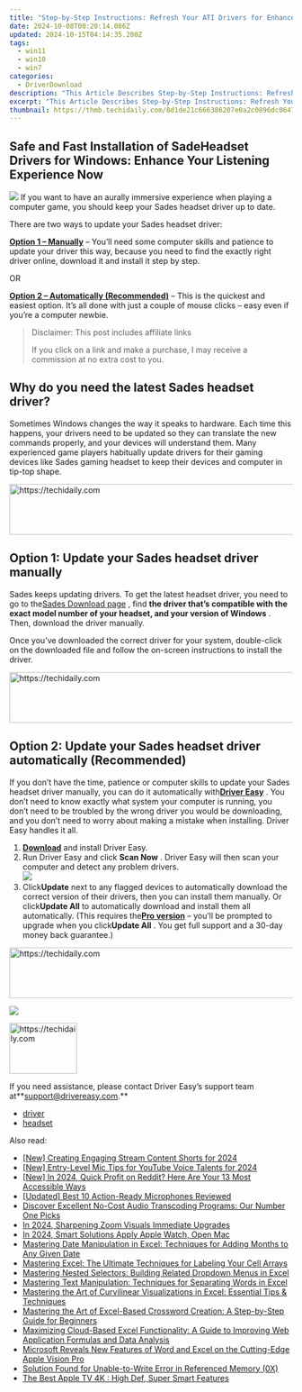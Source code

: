 ```yaml
---
title: "Step-by-Step Instructions: Refresh Your ATI Drivers for Enhanced Performance"
date: 2024-10-08T00:20:14.086Z
updated: 2024-10-15T04:14:35.200Z
tags:
  - win11
  - win10
  - win7
categories:
  - DriverDownload
description: "This Article Describes Step-by-Step Instructions: Refresh Your ATI Drivers for Enhanced Performance"
excerpt: "This Article Describes Step-by-Step Instructions: Refresh Your ATI Drivers for Enhanced Performance"
thumbnail: https://thmb.techidaily.com/8d1de21c666386207e0a2c0896dc0647ebc82a413cfdd6aa282a235213b145ee.jpg
---
```


## Safe and Fast Installation of SadeHeadset Drivers for Windows: Enhance Your Listening Experience Now

![](https://images.drivereasy.com/wp-content/uploads/2018/08/img_5b71678f255d5.jpg) If you want to have an aurally immersive experience when playing a computer game, you should keep your Sades headset driver up to date.

There are two ways to update your Sades headset driver:

[**Option 1 – Manually**](https://tools.techidaily.com/drivereasy/download/) – You’ll need some computer skills and patience to update your driver this way, because you need to find the exactly right driver online, download it and install it step by step.

OR

[**Option 2 – Automatically (Recommended)**](https://www.drivereasy.com/knowledge/sades-headset-drivers-download-and-install-for-windows/#o2) – This is the quickest and easiest option. It’s all done with just a couple of mouse clicks – easy even if you’re a computer newbie.

>  Disclaimer: This post includes affiliate links
>
>  If you click on a link and make a purchase, I may receive a commission at no extra cost to you.
>

## Why do you need the latest Sades headset driver?

 Sometimes Windows changes the way it speaks to hardware. Each time this happens, your drivers need to be updated so they can translate the new commands properly, and your devices will understand them. Many experienced game players habitually update drivers for their gaming devices like Sades gaming headset to keep their devices and computer in tip-top shape.

<!-- affiliate ads begin -->
<a href="https://appsumo.8odi.net/c/5597632/2137412/7443" target="_top" id="2137412">
  <img src="//a.impactradius-go.com/display-ad/7443-2137412" border="0" alt="https://techidaily.com" width="728" height="90"/>
</a>
<img height="0" width="0" src="https://appsumo.8odi.net/i/5597632/2137412/7443" style="position:absolute;visibility:hidden;" border="0" />
<!-- affiliate ads end -->

## Option 1: Update your Sades headset driver manually

 Sades keeps updating drivers. To get the latest headset driver, you need to go to the[Sades Download page](http://www.sades.co.id/pages/download-driver/) , find **the driver that’s compatible with the exact model number of your headset, and your version of Windows** . Then, download the driver manually.

 Once you’ve downloaded the correct driver for your system, double-click on the downloaded file and follow the on-screen instructions to install the driver.

<!-- affiliate ads begin -->
<a href="https://ephamedtechinc.pxf.io/c/5597632/2136627/26400" target="_top" id="2136627">
  <img src="//a.impactradius-go.com/display-ad/26400-2136627" border="0" alt="https://techidaily.com" width="728" height="90"/>
</a>
<img height="0" width="0" src="https://ephamedtechinc.pxf.io/i/5597632/2136627/26400" style="position:absolute;visibility:hidden;" border="0" />
<!-- affiliate ads end -->

## Option 2: Update your Sades headset driver automatically (Recommended)

 If you don’t have the time, patience or computer skills to update your Sades headset  driver manually, you can do it automatically with[**Driver Easy**](https://tools.techidaily.com/drivereasy/download/) .  You don’t need to know exactly what system your computer is running, you don’t need to be troubled by the wrong driver you would be downloading, and you don’t need to worry about making a mistake when installing. Driver Easy handles it all.

1. [**Download**](https://tools.techidaily.com/drivereasy/download/) and install Driver Easy.
2. Run Driver Easy and click **Scan Now** . Driver Easy will then scan your computer and detect any problem drivers.  
![](https://images.drivereasy.com/wp-content/uploads/2018/08/img_5b74f20c0ba94.jpg)
3. Click**Update** next to any flagged devices to automatically download the correct version of their drivers, then you can install them manually. Or click**Update All** to automatically download and install them all automatically. (This requires the[**Pro version**](https://tools.techidaily.com/drivereasy/download/) – you’ll be prompted to upgrade when you click**Update All** . You get full support and a 30-day money back guarantee.)  

<!-- affiliate ads begin -->
<a href="https://aligracehair.sjv.io/c/5597632/2047411/19272" target="_top" id="2047411">
  <img src="//a.impactradius-go.com/display-ad/19272-2047411" border="0" alt="https://techidaily.com" width="728" height="90"/>
</a>
<img height="0" width="0" src="https://aligracehair.sjv.io/i/5597632/2047411/19272" style="position:absolute;visibility:hidden;" border="0" />
<!-- affiliate ads end -->

![](https://images.drivereasy.com/wp-content/uploads/2018/08/img_5b765bdf120da.jpg)

<!-- affiliate ads begin -->
<a href="https://review-au.sjv.io/c/5597632/2098701/14409" target="_top" id="2098701">
  <img src="//a.impactradius-go.com/display-ad/14409-2098701" border="0" alt="https://techidaily.com" width="120" height="90"/>
</a>
<img height="0" width="0" src="https://review-au.sjv.io/i/5597632/2098701/14409" style="position:absolute;visibility:hidden;" border="0" />
<!-- affiliate ads end -->

 If you need assistance, please contact Driver Easy’s support team at**<support@drivereasy.com>.**

* [driver](https://tools.techidaily.com/drivereasy/download/)
* [headset](https://tools.techidaily.com/drivereasy/download/)

<ins class="adsbygoogle"
     style="display:block"
     data-ad-format="autorelaxed"
     data-ad-client="ca-pub-7571918770474297"
     data-ad-slot="1223367746"></ins>

<ins class="adsbygoogle"
     style="display:block"
     data-ad-client="ca-pub-7571918770474297"
     data-ad-slot="8358498916"
     data-ad-format="auto"
     data-full-width-responsive="true"></ins>

<span class="atpl-alsoreadstyle">Also read:</span>
<div><ul>
<li><a href="https://facebook-record-videos.techidaily.com/new-creating-engaging-stream-content-shorts-for-2024/"><u>[New] Creating Engaging Stream Content Shorts for 2024</u></a></li>
<li><a href="https://facebook-video-share.techidaily.com/new-entry-level-mic-tips-for-youtube-voice-talents-for-2024/"><u>[New] Entry-Level Mic Tips for YouTube Voice Talents for 2024</u></a></li>
<li><a href="https://fox-direct.techidaily.com/new-in-2024-quick-profit-on-reddit-here-are-your-13-most-accessible-ways/"><u>[New] In 2024, Quick Profit on Reddit? Here Are Your 13 Most Accessible Ways</u></a></li>
<li><a href="https://article-helps.techidaily.com/updated-best-10-action-ready-microphones-reviewed/"><u>[Updated] Best 10 Action-Ready Microphones Reviewed</u></a></li>
<li><a href="https://tech-recovery.techidaily.com/discover-excellent-no-cost-audio-transcoding-programs-our-number-one-picks/"><u>Discover Excellent No-Cost Audio Transcoding Programs: Our Number One Picks</u></a></li>
<li><a href="https://extra-approaches.techidaily.com/in-2024-sharpening-zoom-visuals-immediate-upgrades/"><u>In 2024, Sharpening Zoom Visuals Immediate Upgrades</u></a></li>
<li><a href="https://fox-hovers.techidaily.com/in-2024-smart-solutions-apply-apple-watch-open-mac/"><u>In 2024, Smart Solutions Apply Apple Watch, Open Mac</u></a></li>
<li><a href="https://win-amazing.techidaily.com/mastering-date-manipulation-in-excel-techniques-for-adding-months-to-any-given-date/"><u>Mastering Date Manipulation in Excel: Techniques for Adding Months to Any Given Date</u></a></li>
<li><a href="https://win-amazing.techidaily.com/mastering-excel-the-ultimate-techniques-for-labeling-your-cell-arrays/"><u>Mastering Excel: The Ultimate Techniques for Labeling Your Cell Arrays</u></a></li>
<li><a href="https://win-amazing.techidaily.com/mastering-nested-selectors-building-related-dropdown-menus-in-excel/"><u>Mastering Nested Selectors: Building Related Dropdown Menus in Excel</u></a></li>
<li><a href="https://win-amazing.techidaily.com/mastering-text-manipulation-techniques-for-separating-words-in-excel/"><u>Mastering Text Manipulation: Techniques for Separating Words in Excel</u></a></li>
<li><a href="https://win-amazing.techidaily.com/mastering-the-art-of-curvilinear-visualizations-in-excel-essential-tips-and-techniques/"><u>Mastering the Art of Curvilinear Visualizations in Excel: Essential Tips & Techniques</u></a></li>
<li><a href="https://win-amazing.techidaily.com/mastering-the-art-of-excel-based-crossword-creation-a-step-by-step-guide-for-beginners/"><u>Mastering the Art of Excel-Based Crossword Creation: A Step-by-Step Guide for Beginners</u></a></li>
<li><a href="https://win-amazing.techidaily.com/maximizing-cloud-based-excel-functionality-a-guide-to-improving-web-application-formulas-and-data-analysis/"><u>Maximizing Cloud-Based Excel Functionality: A Guide to Improving Web Application Formulas and Data Analysis</u></a></li>
<li><a href="https://win-amazing.techidaily.com/microsoft-reveals-new-features-of-word-and-excel-on-the-cutting-edge-apple-vision-pro/"><u>Microsoft Reveals New Features of Word and Excel on the Cutting-Edge Apple Vision Pro</u></a></li>
<li><a href="https://win-howtos.techidaily.com/solution-found-for-unable-to-write-error-in-referenced-memory-0x/"><u>Solution Found for Unable-to-Write Error in Referenced Memory (0X)</u></a></li>
<li><a href="https://buynow-info.techidaily.com/the-best-apple-tv-4k-high-def-super-smart-features/"><u>The Best Apple TV 4K : High Def, Super Smart Features</u></a></li>
</ul></div>

